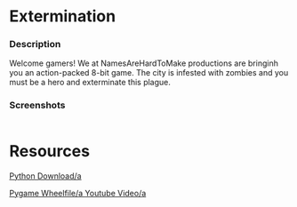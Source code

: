 <h1>Extermination</h1>

<h3>Description</h3>

<p>
Welcome gamers! We at NamesAreHardToMake productions are bringinh you an action-packed 8-bit game. The city is infested with zombies and you must be a hero and exterminate this plague. 
 <p>

<h3>Screenshots</h3>
<img src=" " width="200px">

<h1>Resources</h1>
<a href="https://www.python.org/downloads/"> Python Download/a

<a href="http://www.lfd.uci.edu/~gohlke/pythonlibs/#pygame">Pygame Wheelfile/a
<a href="https://youtu.be/_GikMdhAhv0">Youtube Video/a
